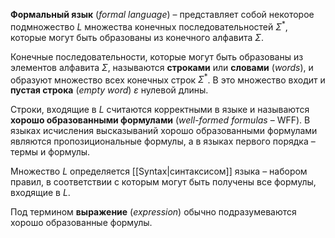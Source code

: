 
**Формальный язык** (*formal language*) – представляет собой некоторое подмножество $L$ множества конечных последовательностей $Σ^*$, которые могут быть образованы из конечного алфавита $Σ$.

Конечные последовательности, которые могут быть образованы из элементов алфавита $Σ$, называются **строками** или **словами** (*words*), и образуют множество всех конечных строк $Σ^*$. В это множество входит и **пустая строка** (*empty word*) $ε$ нулевой длины. 

Строки, входящие в $L$ считаются корректными в языке и называются **хорошо образованными формулами** (*well-formed formulas* – WFF). В языках исчисления высказываний хорошо образованными формулами являются пропозициональные формулы, а в языках первого порядка – термы и формулы. 

Множество $L$ определяется [[Syntax|синтаксисом]] языка – набором правил, в соответствии с которым могут быть получены все формулы, входящие в $L$.

Под термином **выражение** (*expression*) обычно подразумеваются хорошо образованные формулы. 